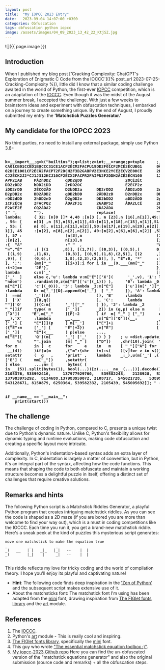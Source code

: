 ```yaml
---
layout: post
title:  "My IOPCC 2023 Entry"
date:   2023-09-04 14:07:00 +0300
categories: Obfuscation
tags: obfuscation python iopcc
image: /assets/images/04_09_2023_13_42_22_KtjSZ.jpg
---
```


![]({{ page.image }})

## Introduction
When I published my blog post ['Cracking Complexity: ChatGPT's Exploration of Enigmatic C Code from the IOCCC']({% post_url 2023-07-25-Cracking-Complexity %}), 
little did I know that a similar coding challenge awaited in the world of Python, the first-ever [IOPCC](https://pyobfusc.com/) 
competition, which is an adaptation of the [IOCCC](https://www.ioccc.org/). Even though it was the midst of the August summer break, I accepted 
the challenge. With just a few weeks to brainstorm  ideas and experiment with obfuscation techniques, I embarked on a 
journey to create something unique. By the end of August, I proudly submitted my entry: 
the __'Matchstick Puzzles Generator.'__

## My candidate for the IOPCC 2023
No third parties, no need to install any external package, simply use Python 3.8+

<pre style="font-size:13px; overflow-x: initial; background-color: transparent; border: 0;"><b>
k=__import__;g=k("builtins");q=list;z=int;__=range;p=tuple     ;___=len;mm={ "_" :"""2AT02;T;10
CA01CB01CCBD1B0CCC31CE1ACF2ÉCM2FACPU19DD2F01CF2MCÉ2ÉCUBG1      0CF2ÉCZ2FAEPÀ11DG2F01CF2ZCÉ2ÉCÀ1
02DCE1001CF2ÉCÃ2FACPT2F2DCH2F3B2GABPV2E3HCE2YCÉ2ÉCV2E0HCE      2ÉCY2F01CF2ÃCÉ2ÉCTBH2C31CI1ICI2D
CJ2ÈCK2J2*CJ1J312KCJ10CF2ÉCX2FACPR2FAIPN2F2DDH2ÂCÉ2ÉCN100      12JDH2ÉCÂ2F01CF2XCÉ2ÉCRBD102JCIA
APP2IAB     PÁ2nDD2      qDD2qDD                  2OCÉ2ÉC                               Á2eDD2r
DD2zDD2     bDD2iDD      2rDD2OC                  É2ÉCP2z                               DD2bDD2
iDD2rDD     2ÉCO2ÄD      D2bDD2a      DD2rDD2     ÄDD2zDD      2nDD2gDD2pDD2uDD2fDD     2gDD2vD
D2pDD2x     DD2ÄDD2      gDD2bDD      2ÄDD2zD     D2nDD2x      DD2rDD2ÄDD2gDD2uDD2r     DD2ÄDD2
rDD2dDD     2hDD2nD      D2gDD2v      DD2bDD2     aDD2ÄDD      2gDD2eDD2hDD2rDDBA10     2HDA100
1CF2ÉCW     2FACPQ2      ÄDA2F31      2GABPS2     ÅDA2LCÉ      2ÉCS2ÆDA2ÉCL2ÄDA2F2H     DA2F01C
F2WCÉ2É     CQ2ÄDA2                   ÇDA2ÄDA                  2EDA""".                 replace
(" ",       "").                      replace(                 "\n","")                  }; s= \
lambda:     { 32: [n[0 ]]* 4,48 :[n[3 ], n [23],n [16],n[1]],49:[n[ 4        ],n[10],n[12],n[4]]
, 56: [     n[3] ,n [5],n[5],n[1]],43:[n[1],n[18],n[15],n[1]],51:[n [        22],n[9],n[9],n[2]]
, 55: [     n[ 8], n[11],n[11],n[2]],50:[n[17],n[19],n[20],n[2]],54 :        [n[3],n[7],n[21],n[
1]], 45     :[n[2], n[8],n[2],n[2]], 49:[n[2],n[6],n[6],n[2]] ,53:[ n        [3],n[7],n[14],n[1]
], 57 :                  [n[3],n                               [16],n[       14],n[1     ] ], 61
:[n[2],                  n[13],n                               [13],n[       2]] };      m={"_"
:{  "Ä"                  :" "  ,                               "Å":"-",      "Æ":"+"     , "Ç" :
"=","È"     :[ [(1      ,8)], [(1,7)], [(0,3)], [(0,5),(       0,2),(1       ,9)], [      (1,9)],
 [(1,9)     ,(1,6),      (0,3)], [(0,9),(1,8),(2,5)], [(2      ,1)], [       (2,0),(     2,6),(2
,9)], [     (0,6),(      1,8),(2,3),(2,5)], ], "É":0, '*'      :[1,1,1       ,3,1,3,     3,1,3,4
], ';':     {mm["_"      ][i+3]:i for i in __(0,___(mm["_"     ]) -2,2       ) if mm     ["_"][i
:i+2]==     '2É'},                                             }, "É":                   { 'c' :
lambda      c:m['_'                                            ][c] if                   c in  m
['_'  ]     else c,'u': lambda v:m["É"]['X'](      '_',v), '1': lambda _1:m["É"]['u'     ](k("ra"
"ndom")     .randint(0,z(m["É"]['c'](_1))) ),     '0': lambda _0:m["É"]['u'](m['_'][     "_"]+z (
m["É"][     'c'](_0))), '3': lambda _3:m["É"]     ['u'](m['_']["_"]-z(m["É"]['c'] (     _3))), 'D'
:lambda     D: m['_'][D].append(m['_']  [ "_"     ]), 'A': lambda A:m["É"]['u'](z(m     ['_']["_"
]  ==m[     '_'][A]                   )), 'B'     :lambda                               B: m ["É"
]  ['X'     ](B,q()                   ), 'C':      lambda                               C : m["É"
""]['Q'     ]({C:m[      '_']["_"     ] }), '2': lambda _2      :m["É"]['u'](m['_'][_2][m['_'][""
"_"]]if     type( m      ['_'][       _2]) in (q,p) else m      ['_'][_2]), 'P': lambda P:m["É" ]
['X'](     "É",m["_"     ][P]-2       ) if  m[ "_" ] ["_"]      else ..., 'Q': lambda __:u(m['_'],
__),'X'     :lambda      __,___       :m["É"]['Q']({__:         ___}), 'E': lambda p:[m["É"][p[ m
['_'] [     "É"]]](p     [ m['_']     ["É"]+1                  ]),m["É"                 ][ 'Q'  ]
({"É":m     ['_'] [      "É"]+2})     ,m["É"]                  ['E'] (p                 )]   if m
['_'][      "É"]<___     ( p)else     ...,                      'T'   :                 lambda _:
m["É"][     'Q'](m[      '_'] ['_'    ]) } }    ; u =dict.update; start     =lambda     :'%s\n%s'\
     %(     "".join      (m[ "_" ]    ["D"])    ,chr(10).join(  "".join     (m[  "m"    ][x][i  ]
for x       in [  c      for     e    in   m    [ "_"]["A"] for  c in [     *str(e)]    ])for i in
 __(4))     )if[u(m      ,{"m":{chr   (v):s(    )[v]for v in s()}}),u (     mm,{'C':    g.print}),
setattr     (  g   ,     'print' ,    lambda    _:_),u(m['_'] ,{'A': k(     "this").    d}),m["É"]
['E'] (     mm["_"])     ,setattr(                                         g,'print'    ,mm['C'])
] else      ...;n= [      bytes( (                                          v>>i*8)     &255 for i
in __(5)).split(bytes(1), bool(...))[z(....__ne__(...))].decode() for v in  [  8224,    538976288,
2105376, 538992416,     137977929760,   539582248,   2128928,  538992508, 2121567 ,     2107743 ,
137983975292,  8134688,137983959072, 2108717,  545021728,   538999840,   545021820,     6250335 ,
543128671, 8150879, 6250364, 539582332, 2105439, 545005692]]; " -------> START HERE -^^         "


if __name__ == "__main__":
    print(start())
</b></pre>

## The challenge
The challenge of coding in Python, compared to C, presents a unique twist due to Python's dynamic nature. 
Unlike C, Python's flexibility allows for dynamic typing and runtime evaluations, making code obfuscation and creating a
specific layout more intricate. 

Additionally, Python's indentation-based syntax adds an extra layer of complexity. In C, indentation is largely a matter
of convention, but in Python, it's an integral part of the syntax, affecting how the code functions. This means that 
shaping the code to both obfuscate and maintain a working structure becomes a delightful puzzle in itself, offering a 
distinct set of challenges that require creative solutions.

## Remarks and hints
The following Python script is a Matchstick Riddles Generator, a playful Python program that creates intriguing 
matchstick riddles. As you can see the code is shaped as a 2D maze (if you are bored you are more than welcome to find 
your way out), which is a must in coding competitions like the IOCCC. 
Each time you run it, you get a brand-new matchstick riddle. Here's a sneak peek at the kind of puzzles this mysterious 
script generates:

```
move one matchstick to make the equation true
_          _           _               
_)   __   | |   _|_   |_|   --    |  | 
_)        |_|    |     _|   --    |  | 
                                       
```
This riddle reflects my love for tricky coding and the world of compilation theory. I hope you'll enjoy its playful and 
captivating nature!

+ __Hint__: The following code finds deep inspiration in the ['Zen of Python'](https://peps.python.org/pep-0020/) and 
  the subsequent script makes extensive use of it.
+ About the matchsticks font: The matchstick font I'm using has been adapted from the 
  [mini](http://www.jave.de/figlet/fonts/details/mini.html) font, drawing inspiration from 
  [The FIGlet fonts library](http://www.jave.de/figlet/fonts.html) and the [art](https://pypi.org/project/art/) module.


## References
1. The [IOCCC](https://www.ioccc.org/).
2. Python's [art](https://pypi.org/project/art/) module - This is really cool and inspiring.
3. [The FIGlet fonts library](http://www.jave.de/figlet/fonts.html), specifically the 
   [mini](http://www.jave.de/figlet/fonts/details/mini.html) font.
4. This guy who wrote ["The essential matchstick equation toolbox :)"](https://narve.github.io/matchstick-puzzle-solver/).
5. [My iopcc-2023 Github repo](https://github.com/nir-mo/iopcc-2023) Here you can find the un-obfuscated version of the "matchstick equations generator" and also the original submission (source code and remarks) + all the obfuscation steps.

